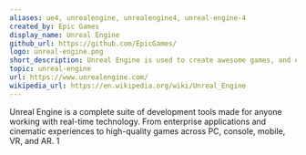 ```yaml
---
aliases: ue4, unrealengine, unrealengine4, unreal-engine-4
created_by: Epic Games
display_name: Unreal Engine
github_url: https://github.com/EpicGames/
logo: unreal-engine.png
short_description: Unreal Engine is used to create awesome games, and experiences for PC, mobile, console, VR, and AR.
topic: unreal-engine
url: https://www.unrealengine.com/
wikipedia_url: https://en.wikipedia.org/wiki/Unreal_Engine
---
```

Unreal Engine is a complete suite of development tools made for anyone working with real-time technology. From enterprise applications and cinematic experiences to high-quality games across PC, console, mobile, VR, and AR.
1
